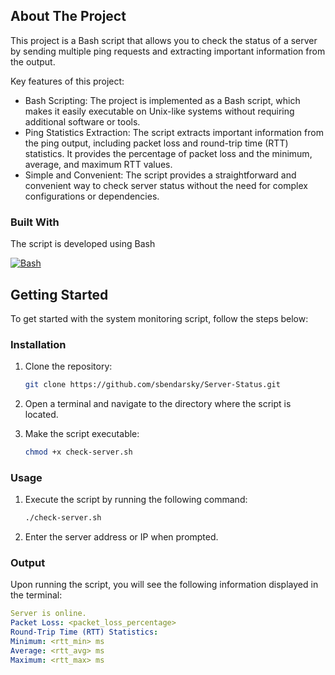 <!-- ABOUT THE PROJECT -->
## About The Project
This project is a Bash script that allows you to check the status of a server by sending multiple ping requests and extracting important information from the output. 

Key features of this project:
* Bash Scripting: The project is implemented as a Bash script, which makes it easily executable on Unix-like systems without requiring additional software or tools.
* Ping Statistics Extraction: The script extracts important information from the ping output, including packet loss and round-trip time (RTT) statistics. It provides the percentage of packet loss and the minimum, average, and maximum RTT values.
* Simple and Convenient: The script provides a straightforward and convenient way to check server status without the need for complex configurations or dependencies.


### Built With
The script is developed using Bash 

[![Bash][Bash]][Bash-url]

<!-- Getting Started Section -->
## Getting Started
To get started with the system monitoring script, follow the steps below:

<!-- Installation Section -->
### Installation

1. Clone the repository:

   ```bash
   git clone https://github.com/sbendarsky/Server-Status.git

2. Open a terminal and navigate to the directory where the script is located.

2. Make the script executable:

   ```bash
   chmod +x check-server.sh

### Usage

1. Execute the script by running the following command:
   ```bash
   ./check-server.sh

2. Enter the server address or IP when prompted.

### Output
Upon running the script, you will see the following information displayed in the terminal:

 ```yaml
 Server is online.
Packet Loss: <packet_loss_percentage>
Round-Trip Time (RTT) Statistics:
Minimum: <rtt_min> ms
Average: <rtt_avg> ms
Maximum: <rtt_max> ms
```

<!-- MARKDOWN LINKS & IMAGES -->
[Bash]: https://img.shields.io/badge/Bash-000000?style=for-the-badge&labelColor=black&logo=gnubash&logoColor=white
[Bash-url]: https://www.gnu.org/software/bash/




